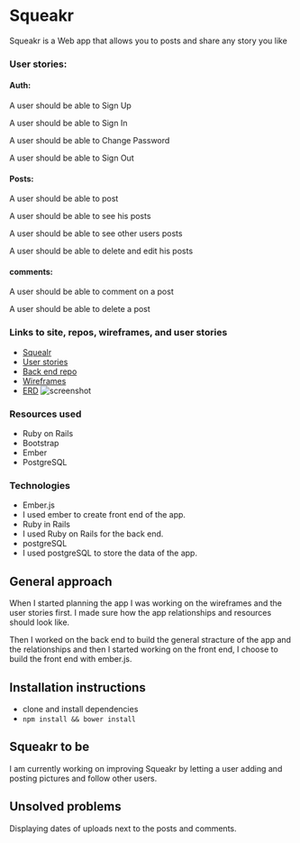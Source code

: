 # Squeakr

Squeakr is a Web app that allows you to posts and share any story you like

### User stories:

#### Auth:
A user should be able to Sign Up

A user should be able to Sign In

A user should be able to Change Password

A user should be able to Sign Out

#### Posts:

A user should be able to post

A user should be able to see his posts

A user should be able to see other users posts

A user should be able to delete and edit his posts

#### comments:

A user should be able to comment on a post

A user should be able to delete a post


### Links to site, repos, wireframes, and user stories

- [Squealr](https://moshiko1988.github.io/squeakr/)
- [User stories](https://github.com/moshiko1988/squeakr/issues)
- [Back end repo](https://github.com/moshiko1988/squeake-api)
- [Wireframes](https://imgur.com/a/0YOgI)
- [ERD](http://imgur.com/mPuke9q)
![screenshot](http://i.imgur.com/eRqFhpk.png)

### Resources used
- Ruby on Rails
- Bootstrap
- Ember
- PostgreSQL

### Technologies
- Ember.js
- I used ember to create front end of the app.
- Ruby in Rails
- I used Ruby on Rails for the back end.
- postgreSQL
- I used postgreSQL to store the data of the app.

## General approach

When I started planning the app I was working on the wireframes and the user stories first. I made sure how the app relationships and resources should look like.

Then I worked on the back end to build the general stracture of the app and the relationships and then I started working on the front end, I choose to build the front end with ember.js.

## Installation instructions
- clone and install dependencies
- ```npm install && bower install```

## Squeakr to be

I am currently working on improving Squeakr by letting a user adding and posting pictures and follow other users.

## Unsolved problems

Displaying dates of uploads next to the posts and comments.

